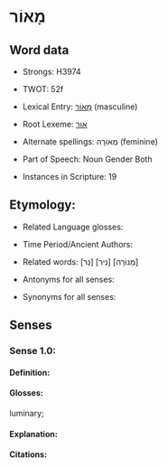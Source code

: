 # מָאוֹר

<!-- Status: S2="NeedsEdits" -->
<!-- Lexica used for edits:   -->

## Word data

* Strongs: H3974

* TWOT: 52f

* Lexical Entry: [מָאוֹר](rc://en/bdb/dict/a.cd.ao) (masculine)

* Root Lexeme: [אור](rc://en/bdb/dict/a.cd.aa)

* Alternate spellings: מְאוֹרָה (feminine)

* Part of Speech: Noun Gender Both

* Instances in Scripture: 19

## Etymology:

* Related Language glosses:

* Time Period/Ancient Authors:

* Related words: [נֵר] [נִיר] [מְנוֹרָה]

* Antonyms for all senses:

* Synonyms for all senses:

## Senses

### Sense 1.0:

#### Definition:

#### Glosses:

luminary; 

#### Explanation:

#### Citations:



